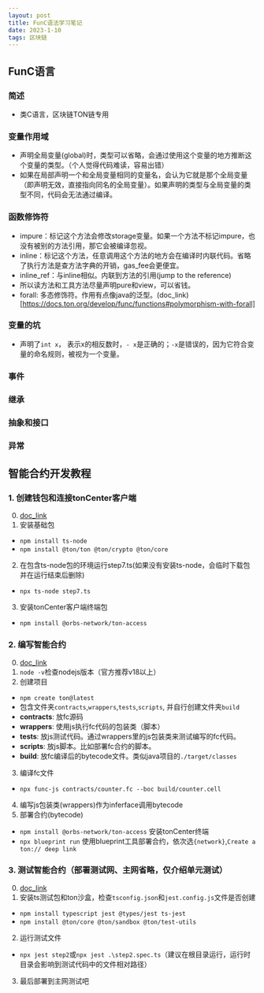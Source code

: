 ```yaml
---
layout: post
title: FunC语法学习笔记
date: 2023-1-10
tags: 区块链
---
```

## FunC语言
### 简述
- 类C语言，区块链TON链专用

### 变量作用域
- 声明全局变量(global)时，类型可以省略，会通过使用这个变量的地方推断这个变量的类型。（个人觉得代码难读，容易出错）
- 如果在局部声明一个和全局变量相同的变量名，会认为它就是那个全局变量（即声明无效，直接指向同名的全局变量）。如果声明的类型与全局变量的类型不同，代码会无法通过编译。

### 函数修饰符
- impure：标记这个方法会修改storage变量。如果一个方法不标记impure，也没有被别的方法引用，那它会被编译忽视。
- inline：标记这个方法，任意调用这个方法的地方会在编译时内联代码。省略了执行方法是查方法字典的开销，gas_fee会更便宜。
- inline_ref：与inline相似。内联到方法的引用(jump to the reference)
- 所以读方法和工具方法尽量声明pure和view，可以省钱。
- forall: 多态修饰符。作用有点像java的泛型。(doc_link)[https://docs.ton.org/develop/func/functions#polymorphism-with-forall]

### 变量的坑
- 声明了`int x`， 表示x的相反数时，`- x`是正确的；`-x`是错误的，因为它符合变量的命名规则，被视为一个变量。

### 事件

### 继承

### 抽象和接口

### 异常

## 智能合约开发教程
### 1. 创建钱包和连接tonCenter客户端
0. [doc_link](https://ton-community.github.io/tutorials/01-wallet/)
1. 安装基础包
- `npm install ts-node`
- `npm install @ton/ton @ton/crypto @ton/core`
2. 在包含ts-node包的环境运行step7.ts(如果没有安装ts-node，会临时下载包并在运行结束后删除)
- `npx ts-node step7.ts`
3. 安装tonCenter客户端终端包
- `npm install @orbs-network/ton-access`
### 2. 编写智能合约
0. [doc_link](https://ton-community.github.io/tutorials/02-contract/)
1. `node -v`检查nodejs版本（官方推荐v18以上）
2.  创建项目
- `npm create ton@latest`
- 包含文件夹`contracts`,`wrappers`,`tests`,`scripts`, 并自行创建文件夹`build`
- **contracts**: 放fc源码
- **wrappers**: 使用js执行fc代码的包装类（脚本）
- **tests**: 放js测试代码。通过wrappers里的js包装类来测试编写的fc代码。
- **scripts**: 放js脚本。比如部署fc合约的脚本。
- **build**: 放fc编译后的bytecode文件。类似java项目的`./target/classes`
3. 编译fc文件
- `npx func-js contracts/counter.fc --boc build/counter.cell`
4. 编写js包装类(wrappers)作为inferface调用bytecode
5. 部署合约(bytecode)
- `npm install @orbs-network/ton-access` 安装tonCenter终端
- `npx blueprint run` 使用blueprint工具部署合约，依次选`{network}`,`Create a ton:// deep link`
### 3. 测试智能合约（部署测试网、主网省略，仅介绍单元测试）
0. [doc_link](https://ton-community.github.io/tutorials/04-testing/)
1. 安装ts测试包和ton沙盒，检查`tsconfig.json`和`jest.config.js`文件是否创建
- `npm install typescript jest @types/jest ts-jest`
- `npm install @ton/core @ton/sandbox @ton/test-utils`
2. 运行测试文件
- `npx jest step2`或`npx jest .\step2.spec.ts`（建议在根目录运行，运行时目录会影响到测试代码中的文件相对路径）
3. 最后部署到主网测试吧


